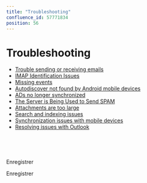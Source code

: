 ```yaml
---
title: "Troubleshooting"
confluence_id: 57771834
position: 56
---
```

# Troubleshooting


- [Trouble sending or receiving emails](/Guide_de_l_administrateur/Résolution_de_problèmes/Problèmes_d_émission_et_réception_de_messages/)
- [IMAP Identification Issues](/Guide_de_l_administrateur/Résolution_de_problèmes/Erreurs_d_identification_IMAP/)
- [Missing events](/Guide_de_l_administrateur/Résolution_de_problèmes/Disparitions_et_modifications_d_événements/)
- [Autodiscover not found by Android mobile devices](/Guide_de_l_administrateur/Résolution_de_problèmes/L_autodiscover_n_est_pas_trouvé_par_les_mobiles_Android/)
- [ADs no longer synchronized](/Guide_de_l_administrateur/Résolution_de_problèmes/Les_AD_ne_sont_plus_synchronisés/)
- [The Server is Being Used to Send SPAM](/Guide_de_l_administrateur/Résolution_de_problèmes/Le_serveur_est_utilisé_pour_envoyer_du_SPAM/)
- [Attachments are too large](/Guide_de_l_administrateur/Résolution_de_problèmes/Pièces_jointes_impossible_à_ajouter/)
- [Search and indexing issues](/Guide_de_l_administrateur/Résolution_de_problèmes/Problèmes_de_recherche_et_indexation/)
- [Synchronization issues with mobile devices](/Guide_de_l_administrateur/Résolution_de_problèmes/Problèmes_de_synchronisation_mobile/)
- [Resolving issues with Outlook](/Guide_de_l_administrateur/Résolution_de_problèmes/Résolution_des_problèmes_avec_Outlook/)


 

 

Enregistrer

Enregistrer

